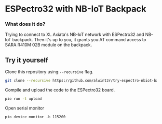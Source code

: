 ESPectro32 with NB-IoT Backpack
===============================

### What does it do?

Trying to connect to XL Axiata's NB-IoT network with ESPectro32 and NB-IoT backpack. Then it's up to you, it grants you AT command access to SARA R410M 02B module on the backpack.

## Try it yourself

Clone this repository using `--recursive` flag.

```bash
git clone --recursive https://github.com/alwint3r/try-espectro-nbiot-backpack"
```

Compile and upload the code to the ESPectro32 board.

```bash
pio run -t upload
```

Open serial monitor

```
pio device monitor -b 115200
```